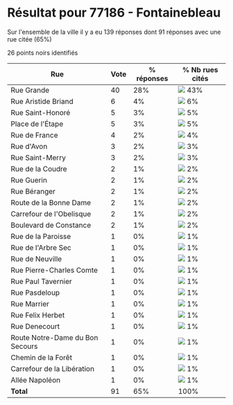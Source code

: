 # Résultat pour 77186 - Fontainebleau

Sur l'ensemble de la ville il y a eu 139 réponses dont 91 réponses avec une rue citée (65%)

26 points noirs identifiés

| Rue | Vote | % réponses | % Nb rues cités|
|-----|------|------------|----------------|
| Rue Grande | 40 | 28% | <img src="../../img/bar_43.gif" />&nbsp;43%|
| Rue Aristide Briand | 6 | 4% | <img src="../../img/bar_6.gif" />&nbsp;6%|
| Rue Saint-Honoré | 5 | 3% | <img src="../../img/bar_5.gif" />&nbsp;5%|
| Place de l'Étape | 5 | 3% | <img src="../../img/bar_5.gif" />&nbsp;5%|
| Rue de France | 4 | 2% | <img src="../../img/bar_4.gif" />&nbsp;4%|
| Rue d'Avon | 3 | 2% | <img src="../../img/bar_3.gif" />&nbsp;3%|
| Rue Saint-Merry | 3 | 2% | <img src="../../img/bar_3.gif" />&nbsp;3%|
| Rue de la Coudre | 2 | 1% | <img src="../../img/bar_2.gif" />&nbsp;2%|
| Rue Guerin | 2 | 1% | <img src="../../img/bar_2.gif" />&nbsp;2%|
| Rue Béranger | 2 | 1% | <img src="../../img/bar_2.gif" />&nbsp;2%|
| Route de la Bonne Dame | 2 | 1% | <img src="../../img/bar_2.gif" />&nbsp;2%|
| Carrefour de l'Obelisque | 2 | 1% | <img src="../../img/bar_2.gif" />&nbsp;2%|
| Boulevard de Constance | 2 | 1% | <img src="../../img/bar_2.gif" />&nbsp;2%|
| Rue de la Paroisse | 1 | 0% | <img src="../../img/bar_1.gif" />&nbsp;1%|
| Rue de l'Arbre Sec | 1 | 0% | <img src="../../img/bar_1.gif" />&nbsp;1%|
| Rue de Neuville | 1 | 0% | <img src="../../img/bar_1.gif" />&nbsp;1%|
| Rue Pierre-Charles Comte | 1 | 0% | <img src="../../img/bar_1.gif" />&nbsp;1%|
| Rue Paul Tavernier | 1 | 0% | <img src="../../img/bar_1.gif" />&nbsp;1%|
| Rue Pasdeloup | 1 | 0% | <img src="../../img/bar_1.gif" />&nbsp;1%|
| Rue Marrier | 1 | 0% | <img src="../../img/bar_1.gif" />&nbsp;1%|
| Rue Felix Herbet | 1 | 0% | <img src="../../img/bar_1.gif" />&nbsp;1%|
| Rue Denecourt | 1 | 0% | <img src="../../img/bar_1.gif" />&nbsp;1%|
| Route Notre-Dame du Bon Secours | 1 | 0% | <img src="../../img/bar_1.gif" />&nbsp;1%|
| Chemin de la Forêt | 1 | 0% | <img src="../../img/bar_1.gif" />&nbsp;1%|
| Carrefour de la Libération | 1 | 0% | <img src="../../img/bar_1.gif" />&nbsp;1%|
| Allée Napoléon | 1 | 0% | <img src="../../img/bar_1.gif" />&nbsp;1%|
| **Total** | 91 | 65% | 100%|

